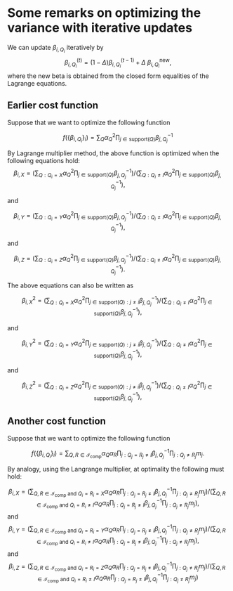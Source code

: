 # Some remarks on optimizing the variance with iterative updates

We can update $\beta_{i,Q_i}$ iteratively by
$$
\beta_{i,Q_i}^{(t)} = (1 - \Delta) \beta_{i,Q_i}^{(t-1)}  + \Delta~\beta_{i,Q_i}^{\text{new}},
$$
where the new beta is obtained from the closed form equalities of the Lagrange equations. 

## Earlier cost function
Suppose that we want to optimize the following function

$$
f(\{\beta_{i, Q_i}\}_i) = \sum_{Q} \alpha_Q^2 \prod_{j \in \text{support}{(Q})} \beta^{-1}_{j, Q_j}
$$

By Lagrange multiplier method, the above function is optimized when the following equations hold: 
$$
\beta_{i,X} = \left( \sum_{Q:Q_i = X} \alpha_Q^2 \prod_{j \in \text{support}(Q)} \beta_{j, Q_j}^{-1} \right) / \left( \sum_{Q:Q_i \neq I} \alpha_Q^2 \prod_{j \in \text{support}{(Q})} \beta^{-1}_{j, Q_j} \right),
$$

and 

$$
\beta_{i,Y} = \left( \sum_{Q:Q_i = Y} \alpha_Q^2 \prod_{j \in \text{support}(Q)} \beta_{j, Q_j}^{-1} \right) / \left( \sum_{Q: Q_i \neq I} \alpha_Q^2 \prod_{j \in \text{support}{(Q})} \beta^{-1}_{j, Q_j} \right),
$$

and 

$$
\beta_{i,Z} = \left( \sum_{Q:Q_i = Z} \alpha_Q^2 \prod_{j \in \text{support}(Q)} \beta_{j, Q_j}^{-1} \right) / \left( \sum_{Q: Q_i \neq I} \alpha_Q^2 \prod_{j \in \text{support}{(Q})} \beta^{-1}_{j, Q_j} \right).
$$

The above equations can also be written as

$$
\beta_{i,X}^2 = \left( \sum_{Q:Q_i = X} \alpha_Q^2 \prod_{j \in \text{support}(Q): j \neq i} \beta_{j, Q_j}^{-1} \right) / \left( \sum_{Q: Q_i \neq I} \alpha_Q^2 \prod_{j \in \text{support}{(Q})} \beta^{-1}_{j, Q_j} \right),
$$

and

$$
\beta_{i,Y}^2 = \left( \sum_{Q:Q_i = Y} \alpha_Q^2 \prod_{j \in \text{support}(Q): j \neq i} \beta_{j, Q_j}^{-1} \right) / \left( \sum_{Q: Q_i \neq I} \alpha_Q^2 \prod_{j \in \text{support}{(Q})} \beta^{-1}_{j, Q_j} \right),
$$

and

$$
\beta_{i,Z}^2 = \left( \sum_{Q:Q_i = Z} \alpha_Q^2 \prod_{j \in \text{support}(Q): j \neq i} \beta_{j, Q_j}^{-1} \right) / \left( \sum_{Q: Q_i \neq I} \alpha_Q^2 \prod_{j \in \text{support}{(Q})} \beta^{-1}_{j, Q_j} \right),
$$

## Another cost function

Suppose that we want to optimize the following function

$$
f(\{\beta_{i, Q_i}\}_i) = \sum_{Q,R \in \mathcal{I}_{\text{comp}}} \alpha_Q \alpha_R \prod_{j:Q_j = R_j \neq I} \beta^{-1}_{j, Q_j} \prod_{j:Q_j \neq R_j} m_j.
$$

By analogy, using the Langrange multiplier, at optimality the following 
must hold:

$$
\beta_{i,X} = \left( \sum_{Q,R \in \mathcal{I}_{\text{comp}}~\text{and}~Q_i = R_i = X} \alpha_Q \alpha_R \prod_{j:Q_j = R_j \neq I} \beta^{-1}_{j, Q_j} \prod_{j:Q_j \neq R_j} m_j\right) / \left( \sum_{Q,R \in \mathcal{I}_{\text{comp}}~\text{and}~Q_i = R_i \neq I} \alpha_Q \alpha_R \prod_{j:Q_j = R_j \neq I} \beta^{-1}_{j, Q_j} \prod_{j:Q_j \neq R_j} m_j\right),
$$
and
$$
\beta_{i,Y} = \left( \sum_{Q,R \in \mathcal{I}_{\text{comp}}~\text{and}~Q_i = R_i = Y} \alpha_Q \alpha_R \prod_{j:Q_j = R_j \neq I} \beta^{-1}_{j, Q_j} \prod_{j:Q_j \neq R_j} m_j\right) / \left( \sum_{Q,R \in \mathcal{I}_{\text{comp}}~\text{and}~Q_i = R_i \neq I} \alpha_Q \alpha_R \prod_{j:Q_j = R_j \neq I} \beta^{-1}_{j, Q_j} \prod_{j:Q_j \neq R_j} m_j\right),
$$
and
$$
\beta_{i,Z} = \left( \sum_{Q,R \in \mathcal{I}_{\text{comp}}~\text{and}~Q_i = R_i = Z} \alpha_Q \alpha_R \prod_{j:Q_j = R_j \neq I} \beta^{-1}_{j, Q_j} \prod_{j:Q_j \neq R_j} m_j\right) / \left( \sum_{Q,R \in \mathcal{I}_{\text{comp}}~\text{and}~Q_i = R_i \neq I} \alpha_Q \alpha_R \prod_{j:Q_j = R_j \neq I} \beta^{-1}_{j, Q_j} \prod_{j:Q_j \neq R_j} m_j\right)
$$


